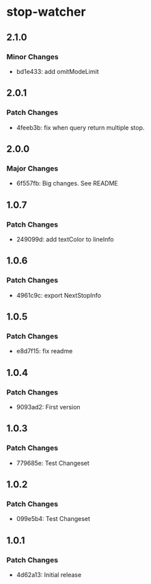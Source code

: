 # stop-watcher

## 2.1.0

### Minor Changes

- bd1e433: add omitModeLimit

## 2.0.1

### Patch Changes

- 4feeb3b: fix when query return multiple stop.

## 2.0.0

### Major Changes

- 6f557fb: Big changes. See README

## 1.0.7

### Patch Changes

- 249099d: add textColor to lineInfo

## 1.0.6

### Patch Changes

- 4961c9c: export NextStopInfo

## 1.0.5

### Patch Changes

- e8d7f15: fix readme

## 1.0.4

### Patch Changes

- 9093ad2: First version

## 1.0.3

### Patch Changes

- 779685e: Test Changeset

## 1.0.2

### Patch Changes

- 099e5b4: Test Changeset

## 1.0.1

### Patch Changes

- 4d62a13: Initial release

